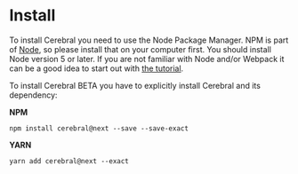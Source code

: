 # Install
To install Cerebral you need to use the Node Package Manager. NPM is part of [Node](https://nodejs.org/en/), so please install that on your computer first. You should install Node version 5 or later. If you are not familiar with Node and/or Webpack it can be a good idea to start out with [the tutorial](/docs/developer_guide/index.html).

To install Cerebral BETA you have to explicitly install Cerebral and its dependency:

**NPM**

`npm install cerebral@next --save --save-exact`

**YARN**

`yarn add cerebral@next --exact`
